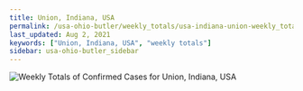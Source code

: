 ```yaml
---
title: Union, Indiana, USA
permalink: /usa-ohio-butler/weekly_totals/usa-indiana-union-weekly_totals.html
last_updated: Aug 2, 2021
keywords: ["Union, Indiana, USA", "weekly totals"]
sidebar: usa-ohio-butler_sidebar
---
```


![Weekly Totals of Confirmed Cases for Union, Indiana, USA](/covid_tracker/images/graphs/usa-indiana-union-weekly_totals_graph.png)
